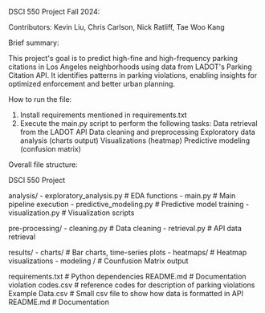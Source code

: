 DSCI 550 Project Fall 2024:

Contributors:
Kevin Liu, Chris Carlson, Nick Ratliff, Tae Woo Kang

Brief summary:

This project's goal is to predict high-fine and high-frequency parking citations in Los Angeles neighborhoods using data from LADOT's Parking Citation API. 
It identifies patterns in parking violations, enabling insights for optimized enforcement and better urban planning.

How to run the file:

1. Install requirements mentioned in requirements.txt
2. Execute the main.py script to perform the following tasks:
    Data retrieval from the LADOT API
    Data cleaning and preprocessing
    Exploratory data analysis (charts output)
    Visualizations (heatmap)
    Predictive modeling (confusion matrix)

Overall file structure:

DSCI 550 Project

analysis/
    - exploratory_analysis.py  # EDA functions
    - main.py                  # Main pipeline execution
    - predictive_modeling.py   # Predictive model training
    - visualization.py         # Visualization scripts

pre-processing/
    - cleaning.py              # Data cleaning
    - retrieval.py             # API data retrieval

results/
    - charts/                  # Bar charts, time-series plots
    - heatmaps/                # Heatmap visualizations
    - modeling /               # Counfusion Matrix output

requirements.txt             # Python dependencies
README.md                    # Documentation
violation codes.csv          # reference codes for description of parking violations
Example Data.csv             # Small csv file to show how data is formatted in API
README.md                    # Documentation
